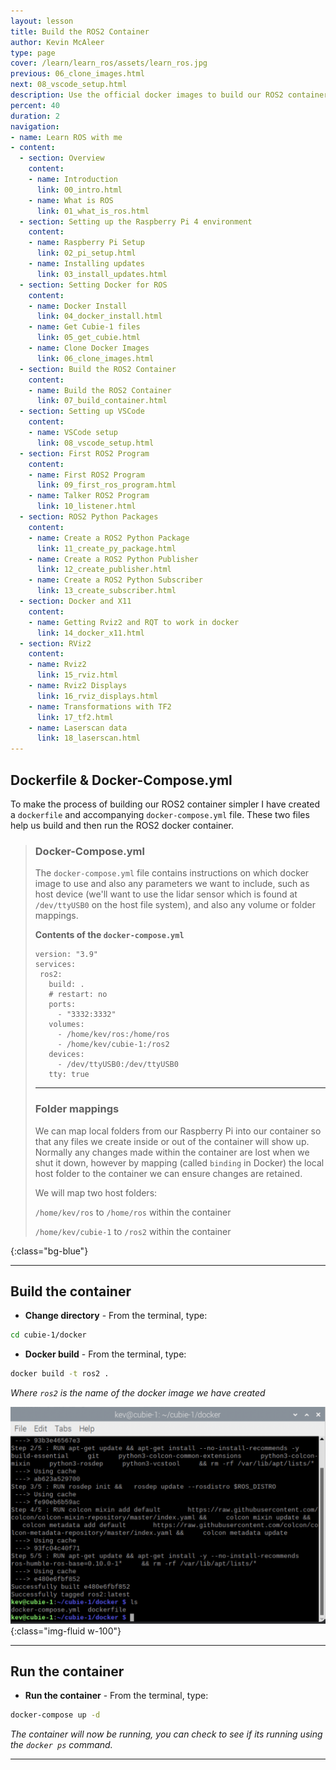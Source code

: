 ```yaml
---
layout: lesson
title: Build the ROS2 Container
author: Kevin McAleer
type: page
cover: /learn/learn_ros/assets/learn_ros.jpg
previous: 06_clone_images.html
next: 08_vscode_setup.html
description: Use the official docker images to build our ROS2 container
percent: 40
duration: 2
navigation:
- name: Learn ROS with me
- content:
  - section: Overview
    content:
    - name: Introduction
      link: 00_intro.html
    - name: What is ROS
      link: 01_what_is_ros.html
  - section: Setting up the Raspberry Pi 4 environment
    content:
    - name: Raspberry Pi Setup
      link: 02_pi_setup.html
    - name: Installing updates
      link: 03_install_updates.html
  - section: Setting Docker for ROS
    content:
    - name: Docker Install
      link: 04_docker_install.html
    - name: Get Cubie-1 files
      link: 05_get_cubie.html
    - name: Clone Docker Images
      link: 06_clone_images.html
  - section: Build the ROS2 Container
    content:
    - name: Build the ROS2 Container
      link: 07_build_container.html
  - section: Setting up VSCode
    content:
    - name: VSCode setup
      link: 08_vscode_setup.html
  - section: First ROS2 Program
    content:
    - name: First ROS2 Program
      link: 09_first_ros_program.html
    - name: Talker ROS2 Program
      link: 10_listener.html
  - section: ROS2 Python Packages
    content:
    - name: Create a ROS2 Python Package
      link: 11_create_py_package.html
    - name: Create a ROS2 Python Publisher
      link: 12_create_publisher.html
    - name: Create a ROS2 Python Subscriber
      link: 13_create_subscriber.html
  - section: Docker and X11
    content:
    - name: Getting Rviz2 and RQT to work in docker
      link: 14_docker_x11.html
  - section: RViz2
    content:
    - name: Rviz2
      link: 15_rviz.html
    - name: Rviz2 Displays
      link: 16_rviz_displays.html
    - name: Transformations with TF2
      link: 17_tf2.html
    - name: Laserscan data
      link: 18_laserscan.html
---
```



## Dockerfile & Docker-Compose.yml

To make the process of building our ROS2 container simpler I have created a `dockerfile` and accompanying `docker-compose.yml` file. These two files help us build and then run the ROS2 docker container.

> ### Docker-Compose.yml
>
> The `docker-compose.yml` file contains instructions on which docker image to use and also any parameters we want to include, such as host device (we'll want to use the lidar sensor which is found at `/dev/ttyUSB0` on the host file system), and also any volume or folder mappings.
>
> **Contents of the `docker-compose.yml`**
>
> ```docker
> version: "3.9"
> services:
>  ros2:
>    build: .
>    # restart: no
>    ports: 
>      - "3332:3332"
>    volumes:
>      - /home/kev/ros:/home/ros
>      - /home/kev/cubie-1:/ros2
>    devices:
>      - /dev/ttyUSB0:/dev/ttyUSB0
>    tty: true
> ```
>
> ---
>
> ### Folder mappings
>
> We can map local folders from our Raspberry Pi into our container so that any files we create inside or out of the container will show up.  Normally any changes made within the container are lost when we shut it down, however by mapping (called `binding` in Docker) the local host folder to the container we can ensure changes are retained.
>
> We will map two host folders:
>
> `/home/kev/ros` to `/home/ros` within the container
>
> `/home/kev/cubie-1` to `/ros2` within the container
>
{:class="bg-blue"}

---

## Build the container

* **Change directory** - From the terminal, type:

```bash
cd cubie-1/docker
```

* **Docker build** - From the terminal, type:

```bash
docker build -t ros2 .
```

*Where `ros2` is the name of the docker image we have created*

![Build output on a terminal](assets/build.png){:class="img-fluid w-100"}

---

## Run the container

* **Run the container** - From the terminal, type:

```bash
docker-compose up -d
```

*The container will now be running, you can check to see if its running using the `docker ps` command.*

---
